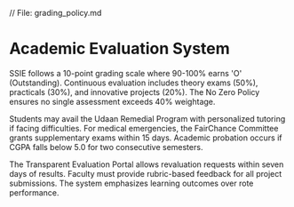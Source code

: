 // File: grading_policy.md
# Academic Evaluation System

SSIE follows a 10-point grading scale where 90-100% earns 'O' (Outstanding). Continuous evaluation includes theory exams (50%), practicals (30%), and innovative projects (20%). The No Zero Policy ensures no single assessment exceeds 40% weightage. 

Students may avail the Udaan Remedial Program with personalized tutoring if facing difficulties. For medical emergencies, the FairChance Committee grants supplementary exams within 15 days. Academic probation occurs if CGPA falls below 5.0 for two consecutive semesters. 

The Transparent Evaluation Portal allows revaluation requests within seven days of results. Faculty must provide rubric-based feedback for all project submissions. The system emphasizes learning outcomes over rote performance.
